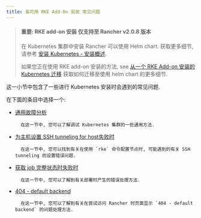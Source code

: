 ```yaml
---
title: 高可用 RKE Add-On 安装 常见问题
---
```


> #### **重要: RKE add-on 安装 仅支持至 Rancher v2.0.8 版本**
>
> 在 Kubernetes 集群中安装 Rancher 可以使用 Helm chart. 获取更多细节, 请参考 [安装 Kubernetes - 安装概述](/docs/installation/k8s-install/#installation-outline).
>
> 如果您正在使用 RKE add-on 安装的方法, see [从一个 RKE Add-on 安装的 Kubernetes 迁移](/docs/upgrades/upgrades/migrating-from-rke-add-on/) 获取如何迁移至使用 helm chart 的更多细节.

这一小节中包含了一些进行 Kubernetes 安装时会遇到的常见问题.

在下面的条目中选择一个:

- [通用故障分析](generic-troubleshooting/)

      	在这一节中, 您可以了解调试 Kubernetes 集群的一些通用方法.

- [为主机设置 SSH tunneling for host失败时]({{<baseurl>}}/rke/latest/en/troubleshooting/ssh-connectivity-errors/)

      	在这一节中, 您可以找到有关在使用 `rke` 命令配置节点时, 可能遇到的有关 SSH tunneling 的设置错误问题.

- [获取 job 完整状态时失败时](job-complete-status/)

      	在这一节中, 您可以了解到有关部署时产生的错误处理方法.

- [404 - default backend](404-default-backend/)

      	在这一节中, 您可以了解到有关在尝试访问 Rancher 时页面显示 `404 - default backend` 的问题处理方法.
